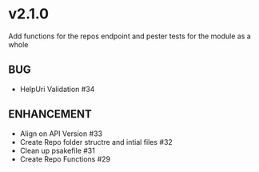 # v2.1.0
Add functions for the repos endpoint and pester tests for the module as a whole

## BUG

* HelpUri Validation #34

## ENHANCEMENT

* Align on API Version #33
* Create Repo folder structre and intial files #32
* Clean up psakefile #31
* Create Repo Functions #29

